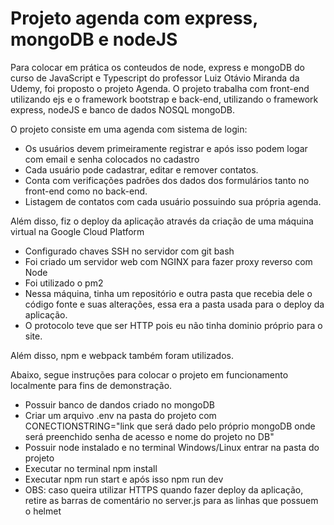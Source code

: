 # Projeto agenda com express, mongoDB e nodeJS

Para colocar em prática os conteudos de node, express e mongoDB do curso de JavaScript e Typescript do professor Luiz Otávio Miranda da Udemy, foi proposto o projeto Agenda. O projeto trabalha com front-end utilizando ejs e o framework bootstrap e back-end, utilizando o framework express, nodeJS e banco de dados NOSQL mongoDB.

O projeto consiste em uma agenda com sistema de login:
- Os usuários devem primeiramente registrar e após isso podem logar com email e senha colocados no cadastro
- Cada usuário pode cadastrar, editar e remover contatos.
- Conta com verificações padrões dos dados dos formulários tanto no front-end como no back-end.
- Listagem de contatos com cada usuário possuindo sua própria agenda.

Além disso, fiz o deploy da aplicação através da criação de uma máquina virtual na Google Cloud Platform
- Configurado chaves SSH no servidor com git bash
- Foi criado um servidor web com NGINX para fazer proxy reverso com Node
- Foi utilizado o pm2
- Nessa máquina, tinha um repositório e outra pasta que recebia dele o código fonte e suas alterações, essa era a pasta usada para o deploy da aplicação.
- O protocolo teve que ser HTTP pois eu não tinha dominio próprio para o site.

Além disso, npm e webpack também foram utilizados.

Abaixo, segue instruções para colocar o projeto em funcionamento localmente para fins de demonstração.

- Possuir banco de dandos criado no mongoDB
- Criar um arquivo .env na pasta do projeto com CONECTIONSTRING="link que será dado pelo próprio mongoDB onde será preenchido senha de acesso e nome do projeto no DB"
- Possuir node instalado e no terminal Windows/Linux entrar na pasta do projeto
- Executar no terminal npm install
- Executar npm run start e após isso npm run dev
- OBS: caso queira utilizar HTTPS quando fazer deploy da aplicação, retire as barras de comentário no server.js para as linhas que possuem o helmet